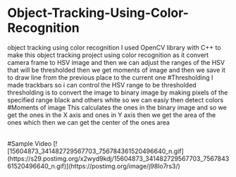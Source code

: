 # Object-Tracking-Using-Color-Recognition
object tracking using color recognition
I used OpenCV library with C++ to make this object tracking project using color recognition as it convert camera frame to HSV
image and then we can adjust the ranges of the HSV that will be thresholded then we get moments of image and then we save it to
draw line from the previous place to the current one
#Thresholding
I made trackbars so i can control the HSV range to be thresholded </br>
thresholding is to convert the image to binary image by making pixels of the specified range black and others white so we can easiy then detect colors
#Moments of image
This calculates the ones in the binary image and so we get the ones in the X axis and ones in Y axis then we get the area of the
ones which then we can get the center of the ones area

</br>
#Sample Video
[![15604873_341482729567703_756784361520496640_n.gif](https://s29.postimg.org/x2wyd9kdj/15604873_341482729567703_756784361520496640_n.gif)](https://postimg.org/image/j98lo7rs3/)
